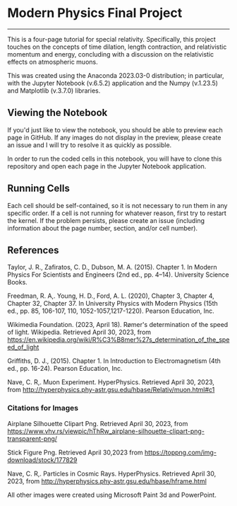 # Modern Physics Final Project
------------------------------

This is a four-page tutorial for special relativity. Specifically, this project touches on the concepts of time dilation, length contraction, and relativistic momentum and energy, concluding with a discussion on the relativistic effects on atmospheric muons. 

This was created using the Anaconda 2023.03-0 distribution; in particular, with the Jupyter Notebook (v.6.5.2) application and the Numpy (v.1.23.5) and Matplotlib (v.3.7.0) libraries. 

## Viewing the Notebook

If you'd just like to view the notebook, you should be able to preview each page in GitHub. If any images do not display in the preview, please create an issue and I will try to resolve it as quickly as possible. 

In order to run the coded cells in this notebook, you will have to clone this repository and open each page in the Jupyter Notebook application. 

## Running Cells

Each cell should be self-contained, so it is not necessary to run them in any specific order. If a cell is not running for whatever reason, first try to restart the kernel. If the problem persists, please create an issue (including information about the page number, section, and/or cell number). 

## References

Taylor, J. R., Zafiratos, C. D., Dubson, M. A. (2015). Chapter 1. In Modern Physics For Scientists and Engineers (2nd ed., pp. 4–14). University Science Books.

Freedman, R. A,. Young, H. D., Ford, A. L. (2020), Chapter 3, Chapter 4, Chapter 32, Chapter 37. In University Physics with Modern Physics (15th ed., pp. 85, 106-107, 110, 1052-1057,1217-1220). Pearson Education, Inc.

Wikimedia Foundation. (2023, April 18). Rømer's determination of the speed of light. Wikipedia. Retrieved April 30, 2023, from https://en.wikipedia.org/wiki/R%C3%B8mer%27s_determination_of_the_speed_of_light

Griffiths, D. J., (2015). Chapter 1. In Introduction to Electromagnetism (4th ed., pp. 16-24). Pearson Education, Inc.

Nave, C. R,. Muon Experiment. HyperPhysics. Retrieved April 30, 2023, from 
http://hyperphysics.phy-astr.gsu.edu/hbase/Relativ/muon.html#c1

### Citations for Images 

Airplane Silhouette Clipart Png. Retrieved April 30, 2023, from 
https://www.vhv.rs/viewpic/hThRw_airplane-silhouette-clipart-png-transparent-png/

Stick Figure Png. Retrieved April 30,2023 from
https://toppng.com/img-download/stock/177829

Nave, C. R,. Particles in Cosmic Rays. HyperPhysics. Retrieved April 30, 2023, from 
http://hyperphysics.phy-astr.gsu.edu/hbase/hframe.html

All other images were created using Microsoft Paint 3d and PowerPoint. 
